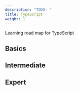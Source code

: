 ```yaml
---
description: "TODO: "
title: TypeScript
weight: 1
---
```


Learning road map for TypeScript

## Basics

## Intermediate

## Expert
